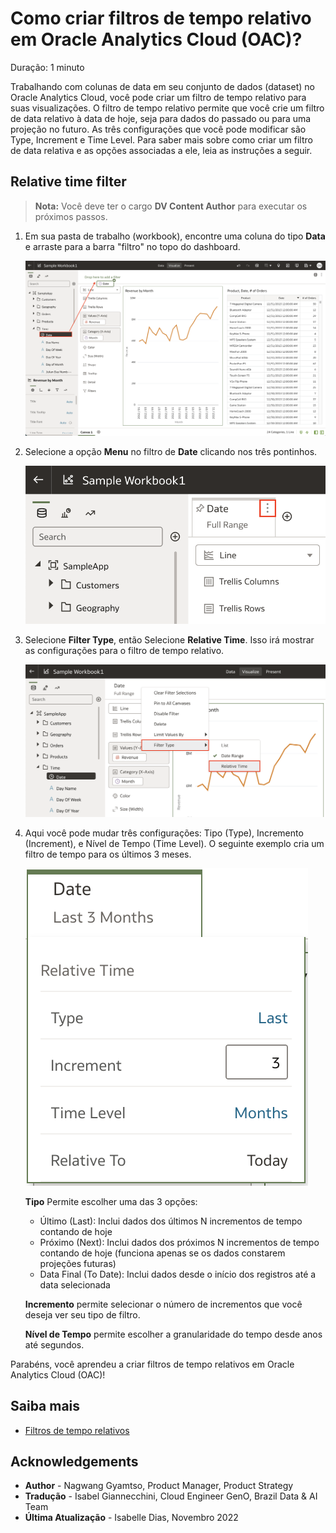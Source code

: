 # Como criar filtros de tempo relativo em Oracle Analytics Cloud (OAC)?

Duração: 1 minuto

Trabalhando com colunas de data em seu conjunto de dados (dataset) no Oracle Analytics Cloud, você pode criar um filtro de tempo relativo para suas visualizações. O filtro de tempo relativo permite que você crie um filtro de data relativo à data de hoje, seja para dados do passado ou para uma projeção no futuro. As três configurações que você pode modificar são Type, Increment e Time Level. Para saber mais sobre como criar um filtro de data relativa e as opções associadas a ele, leia as instruções a seguir.

## Relative time filter
>**Nota:** Você deve ter o cargo **DV Content Author** para executar os próximos passos.

1. Em sua pasta de trabalho (workbook), encontre uma coluna do tipo **Data** e arraste para a barra "filtro" no topo do dashboard.

    ![Drop date](images/drop-date.png)

2. Selecione a opção **Menu** no filtro de **Date** clicando nos três pontinhos.

    ![Menu option](images/date-menu.png)

3. Selecione **Filter Type**, então Selecione **Relative Time**. Isso irá mostrar as configurações para o filtro de tempo relativo.

    ![Reltaive time](images/relative-time.png)

4. Aqui você pode mudar três configurações: Tipo (Type), Incremento (Increment), e Nível de Tempo (Time Level). O seguinte exemplo cria um filtro de tempo para os últimos 3 meses.

    ![Options](images/options.png)

    **Tipo** Permite escolher uma das 3 opções:
    * Último (Last): Inclui dados dos últimos N incrementos de tempo contando de hoje
    * Próximo (Next): Inclui dados dos próximos N incrementos de tempo contando de hoje (funciona apenas se os dados constarem projeções futuras)
    * Data Final (To Date): Inclui dados desde o início dos registros até a data selecionada

    **Incremento** permite selecionar o número de incrementos que você deseja ver seu tipo de filtro.

    **Nível de Tempo** permite escolher a granularidade do tempo desde anos até segundos.

Parabéns, você aprendeu a criar filtros de tempo relativos em Oracle Analytics Cloud (OAC)!

## Saiba mais

* [Filtros de tempo relativos](https://www.wegobeyond.co.uk/oracle-analytics-cloud-105-2-new-feature-focus-relative-time-filters/)

## Acknowledgements
* **Author** - Nagwang Gyamtso, Product Manager, Product Strategy
* **Tradução** - Isabel Giannecchini, Cloud Engineer GenO, Brazil Data & AI Team
* **Última Atualização** - Isabelle Dias,  Novembro 2022